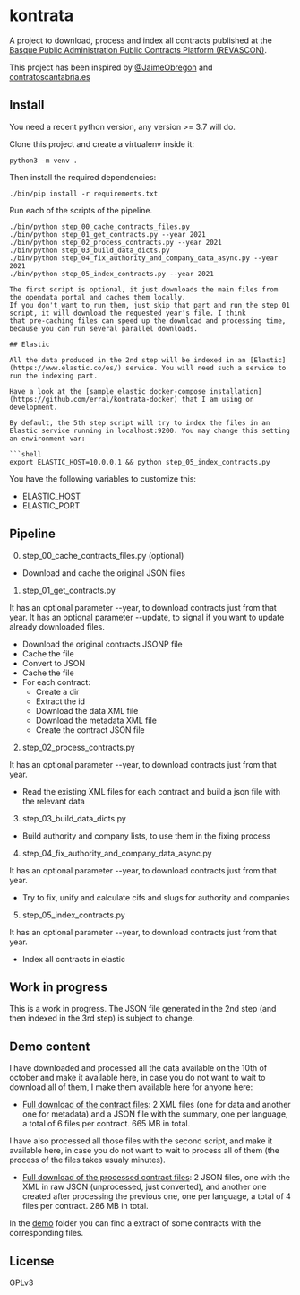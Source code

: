 # kontrata

A project to download, process and index all contracts published at the [Basque Public Administration Public Contracts
Platform (REVASCON)](https://www.contratacion.euskadi.eus/w32-kpereva/es/y46aRevasconWar/consultaContratosC/filtro?locale=es).

This project has been inspired by [@JaimeObregon](https://twitter.com/JaimeObregon) and [contratoscantabria.es](https://contratosdecantabria.es/)

## Install

You need a recent python version, any version >= 3.7 will do.

Clone this project and create a virtualenv inside it:

```shell
python3 -m venv .
```

Then install the required dependencies:

```shell
./bin/pip install -r requirements.txt
```

Run each of the scripts of the pipeline.

````shell
./bin/python step_00_cache_contracts_files.py
./bin/python step_01_get_contracts.py --year 2021
./bin/python step_02_process_contracts.py --year 2021
./bin/python step_03_build_data_dicts.py
./bin/python step_04_fix_authority_and_company_data_async.py --year 2021
./bin/python step_05_index_contracts.py --year 2021

The first script is optional, it just downloads the main files from the opendata portal and caches them locally.
If you don't want to run them, just skip that part and run the step_01 script, it will download the requested year's file. I think
that pre-caching files can speed up the download and processing time, because you can run several parallel downloads.

## Elastic

All the data produced in the 2nd step will be indexed in an [Elastic](https://www.elastic.co/es/) service. You will need such a service to run the indexing part.

Have a look at the [sample elastic docker-compose installation](https://github.com/erral/kontrata-docker) that I am using on development.

By default, the 5th step script will try to index the files in an Elastic service running in localhost:9200. You may change this setting an environment var:

```shell
export ELASTIC_HOST=10.0.0.1 && python step_05_index_contracts.py
````

You have the following variables to customize this:

- ELASTIC_HOST
- ELASTIC_PORT

## Pipeline

0. step_00_cache_contracts_files.py (optional)

- Download and cache the original JSON files

1. step_01_get_contracts.py

It has an optional parameter --year, to download contracts just from that year.
It has an optional parameter --update, to signal if you want to update already downloaded files.

- Download the original contracts JSONP file
- Cache the file
- Convert to JSON
- Cache the file
- For each contract:
  - Create a dir
  - Extract the id
  - Download the data XML file
  - Download the metadata XML file
  - Create the contract JSON file

2. step_02_process_contracts.py

It has an optional parameter --year, to download contracts just from that year.

- Read the existing XML files for each contract and build a json file with the relevant data

3. step_03_build_data_dicts.py

- Build authority and company lists, to use them in the fixing process

4. step_04_fix_authority_and_company_data_async.py

It has an optional parameter --year, to download contracts just from that year.

- Try to fix, unify and calculate cifs and slugs for authority and companies

5. step_05_index_contracts.py

It has an optional parameter --year, to download contracts just from that year.

- Index all contracts in elastic

## Work in progress

This is a work in progress. The JSON file generated in the 2nd step (and then indexed in the 3rd step) is subject to change.

## Demo content

I have downloaded and processed all the data available on the 10th of october and make it available here, in case you do not want to wait to download all of them, I make them available here for anyone here:

- [Full download of the contract files](https://nextcloud.erral.freemyip.com/index.php/s/sE6Bx99BckH8sZP): 2 XML files (one for data and another one for metadata) and a JSON file with the summary, one per language, a total of 6 files per contract. 665 MB in total.

I have also processed all those files with the second script, and make it available here, in case you do not want to wait to process all of them (the process of the files takes usualy minutes).

- [Full download of the processed contract files](https://nextcloud.erral.freemyip.com/index.php/s/ccwRmXeNs83HYdW): 2 JSON files, one with the XML in raw JSON (unprocessed, just converted), and another one created after processing the previous one, one per language, a total of 4 files per contract. 286 MB in total.

In the [demo](demo) folder you can find a extract of some contracts with the corresponding files.

## License

GPLv3
